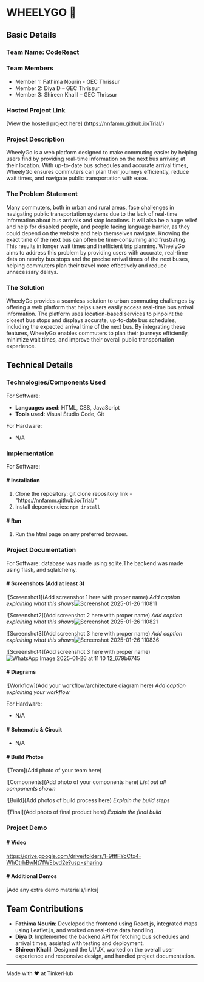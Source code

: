 # WHEELYGO 🎯

## Basic Details
### Team Name: CodeReact

### Team Members
- Member 1: Fathima Nourin - GEC Thrissur
- Member 2: Diya D – GEC Thrissur
- Member 3: Shireen Khalil – GEC Thrissur

### Hosted Project Link
[View the hosted project here] (https://nnfamm.github.io/Trial/)

### Project Description
WheelyGo is a web platform designed to make commuting easier by helping users find by providing real-time information on the next bus arriving at their location. With up-to-date bus schedules and accurate arrival times, WheelyGo ensures commuters can plan their journeys efficiently, reduce wait times, and navigate public transportation with ease.

### The Problem Statement
Many commuters, both in urban and rural areas, face challenges in navigating public transportation systems due to the lack of real-time information about bus arrivals and stop locations. It will also be a huge relief and help for disabled people, and people facing language barrier, as they could depend on the website and help themselves navigate. Knowing the exact time of the next bus can often be time-consuming and frustrating. This results in longer wait times and inefficient trip planning. WheelyGo aims to address this problem by providing users with accurate, real-time data on nearby bus stops and the precise arrival times of the next buses, helping commuters plan their travel more effectively and reduce unnecessary delays.

### The Solution
WheelyGo provides a seamless solution to urban commuting challenges by offering a web platform that helps users easily access real-time bus arrival information. The platform uses location-based services to pinpoint the closest bus stops and displays accurate, up-to-date bus schedules, including the expected arrival time of the next bus. By integrating these features, WheelyGo enables commuters to plan their journeys efficiently, minimize wait times, and improve their overall public transportation experience.

## Technical Details
### Technologies/Components Used
For Software:
- **Languages used**: HTML, CSS, JavaScript
- **Tools used**: Visual Studio Code, Git

For Hardware:
- N/A

### Implementation
For Software:
#### # Installation
1. Clone the repository: git clone repository link - "https://nnfamm.github.io/Trial/"
2. Install dependencies: `npm install`

#### # Run
1. Run the html page on any preferred browser.

### Project Documentation
For Software: database was made using sqlite.The backend was made using flask, and sqlalchemy.

#### # Screenshots (Add at least 3)

![Screenshot1](Add screenshot 1 here with proper name)
*Add caption explaining what this shows*![Screenshot 2025-01-26 110811](https://github.com/user-attachments/assets/0be9451e-853b-4f53-ad92-db371bb18c19)


![Screenshot2](Add screenshot 2 here with proper name)
*Add caption explaining what this shows*![Screenshot 2025-01-26 110821](https://github.com/user-attachments/assets/9104916a-4f92-4c72-a6cd-8f02c9324991)


![Screenshot3](Add screenshot 3 here with proper name)
*Add caption explaining what this shows*![Screenshot 2025-01-26 110836](https://github.com/user-attachments/assets/01e6483c-9834-4ab8-9d9b-52a77a3f3548)

![Screenshot4](Add screenshot 3 here with proper name)![WhatsApp Image 2025-01-26 at 11 10 12_679b6745](https://github.com/user-attachments/assets/b9d874dc-be79-43ff-bf75-5f0286e62b3c)



#### # Diagrams
![Workflow](Add your workflow/architecture diagram here)
*Add caption explaining your workflow*

For Hardware:
- N/A

#### # Schematic & Circuit
- N/A

#### # Build Photos
![Team](Add photo of your team here)

![Components](Add photo of your components here)
*List out all components shown*

![Build](Add photos of build process here)
*Explain the build steps*

![Final](Add photo of final product here)
*Explain the final build*

### Project Demo
#### # Video
https://drive.google.com/drive/folders/1-9ftfFYcCfx4-WhCtrhBwNt7fWEbvd2e?usp=sharing


#### # Additional Demos
[Add any extra demo materials/links]

## Team Contributions
- **Fathima Nourin**: Developed the frontend using React.js, integrated maps using Leaflet.js, and worked on real-time data handling.
- **Diya D**: Implemented the backend API for fetching bus schedules and arrival times, assisted with testing and deployment.
- **Shireen Khalil**: Designed the UI/UX, worked on the overall user experience and responsive design, and handled project documentation.

---
Made with ❤️ at TinkerHub
